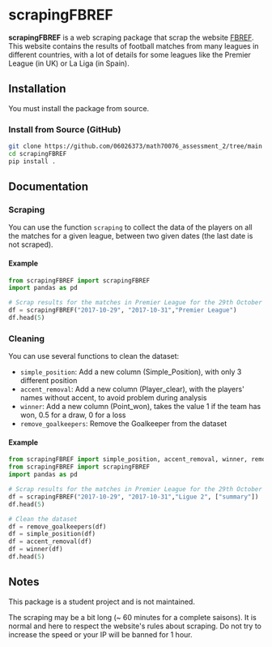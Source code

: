 # scrapingFBREF

**scrapingFBREF** is a web scraping package that scrap the website [FBREF](https://fbref.com/en/). This website contains the results of football matches from many leagues in different countries, with a lot of details for some leagues like the Premier League (in UK) or La Liga (in Spain).

## Installation

You must install the package from source.

### Install from Source (GitHub)

```bash
git clone https://github.com/06026373/math70076_assessment_2/tree/main
cd scrapingFBREF
pip install .
```

## Documentation

### Scraping

You can use the function `scraping` to collect the data of the players on all the matches for a given league, between two given dates (the last date is not scraped).

#### Example

```python
from scrapingFBREF import scrapingFBREF
import pandas as pd

# Scrap results for the matches in Premier League for the 29th October 2027 and 30th October 2027
df = scrapingFBREF("2017-10-29", "2017-10-31","Premier League")
df.head(5)
```

### Cleaning

You can use several functions to clean the dataset:
- `simple_position`: Add a new column (Simple_Position), with only 3 different position
- `accent_removal`: Add a new column (Player_clear), with the players' names without accent, to avoid problem during analysis
- `winner`: Add a new column (Point_won), takes the value 1 if the team has won, 0.5 for a draw, 0 for a loss
- `remove_goalkeepers`: Remove the Goalkeeper from the dataset

#### Example

```python
from scrapingFBREF import simple_position, accent_removal, winner, remove_goalkeepers
from scrapingFBREF import scrapingFBREF
import pandas as pd

# Scrap results for the matches in Premier League for the 29th October 2027 and 30th October 2027
df = scrapingFBREF("2017-10-29", "2017-10-31","Ligue 2", ["summary"])
df.head(5)

# Clean the dataset
df = remove_goalkeepers(df)
df = simple_position(df)
df = accent_removal(df)
df = winner(df)
df.head(5)
```

## Notes

This package is a student project and is not maintained.

The scraping may be a bit long (~ 60 minutes for a complete saisons). It is normal and here to respect the website's rules about scraping. Do not try to increase the speed or your IP will be banned for 1 hour.